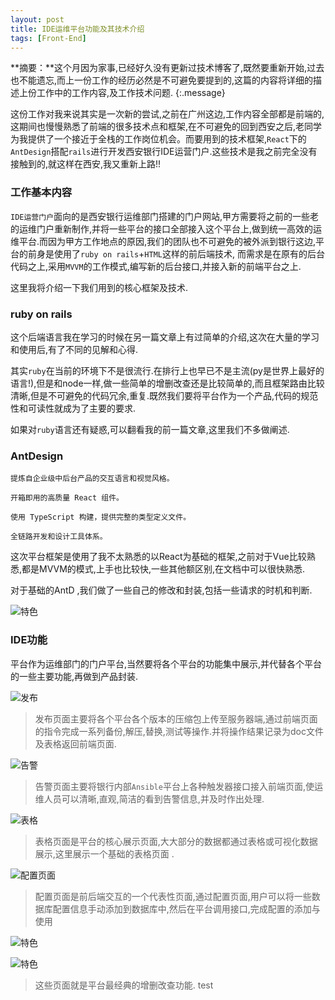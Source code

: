 ```yaml
---
layout: post
title: IDE运维平台功能及其技术介绍
tags: [Front-End]
---
```


**摘要：**这个月因为家事,已经好久没有更新过技术博客了,既然要重新开始,过去也不能遗忘,而上一份工作的经历必然是不可避免要提到的,这篇的内容将详细的描述上份工作中的工作内容,及工作技术问题.
{:.message}

这份工作对我来说其实是一次新的尝试,之前在广州这边,工作内容全部都是前端的,这期间也慢慢熟悉了前端的很多技术点和框架,在不可避免的回到西安之后,老同学为我提供了一个接近于全栈的工作岗位机会。而要用到的技术框架,`React`下的`AntDesign`搭配`rails`进行开发西安银行IDE运营门户.这些技术是我之前完全没有接触到的,就这样在西安,我又重新上路!!

### 工作基本内容
`IDE运营门户`面向的是西安银行运维部门搭建的门户网站,甲方需要将之前的一些老的运维门户重新制作,并将一些平台的接口全部接入这个平台上,做到统一高效的运维平台.而因为甲方工作地点的原因,我们的团队也不可避免的被外派到银行这边,平台的前身是使用了`ruby on rails`+`HTML`这样的前后端技术, 而需求是在原有的后台代码之上,采用`MVVM`的工作模式,编写新的后台接口,并接入新的前端平台之上.

这里我将介绍一下我们用到的核心框架及技术. 



### ruby on rails
这个后端语言我在学习的时候在另一篇文章上有过简单的介绍,这次在大量的学习和使用后,有了不同的见解和心得.

其实`ruby`在当前的环境下不是很流行.在排行上也早已不是主流(py是世界上最好的语言!),但是和node一样,做一些简单的增删改查还是比较简单的,而且框架路由比较清晰,但是不可避免的代码冗余,重复.既然我们要将平台作为一个产品,代码的规范性和可读性就成为了主要的要求.

如果对`ruby`语言还有疑惑,可以翻看我的前一篇文章,这里我们不多做阐述.


### AntDesign
```
提炼自企业级中后台产品的交互语言和视觉风格。

开箱即用的高质量 React 组件。

使用 TypeScript 构建，提供完整的类型定义文件。

全链路开发和设计工具体系。
```

这次平台框架是使用了我不太熟悉的以React为基础的框架,之前对于Vue比较熟悉,都是MVVM的模式,上手也比较快,一些其他额区别,在文档中可以很快熟悉.

对于基础的AntD ,我们做了一些自己的修改和封装,包括一些请求的时机和判断.

![特色](/blog/assets/img/docs/Ant-work/ant3.png)




### IDE功能

平台作为运维部门的门户平台,当然要将各个平台的功能集中展示,并代替各个平台的一些主要功能,再做到产品封装.

![发布](/blog/assets/img/docs/Ant-work/发布.PNG)

>发布页面主要将各个平台各个版本的压缩包上传至服务器端,通过前端页面的指令完成一系列备份,解压,替换,测试等操作.并将操作结果记录为doc文件及表格返回前端页面.

![告警](/blog/assets/img/docs/Ant-work/告警.PNG)

>告警页面主要将银行内部`Ansible`平台上各种触发器接口接入前端页面,使运维人员可以清晰,直观,简洁的看到告警信息,并及时作出处理.

![表格](/blog/assets/img/docs/Ant-work/表格.PNG)

>表格页面是平台的核心展示页面,大大部分的数据都通过表格或可视化数据展示,这里展示一个基础的表格页面 .

![配置页面](/blog/assets/img/docs/Ant-work/配置页面.PNG)

>配置页面是前后端交互的一个代表性页面,通过配置页面,用户可以将一些数据库配置信息手动添加到数据库中,然后在平台调用接口,完成配置的添加与使用


![特色](/blog/assets/img/docs/Ant-work/ant1.png)

![特色](/blog/assets/img/docs/Ant-work/ant2.png)

>这些页面就是平台最经典的增删改查功能. test

